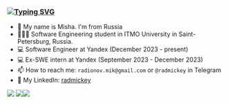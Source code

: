 ### [![Typing SVG](https://readme-typing-svg.herokuapp.com?color=%2336BCF7&lines=Hi+there+👋)](https://git.io/typing-svg)

* 👋 My name is Misha. I'm from Russia
* 👨🏻‍💻 Software Engineering student in ITMO University in Saint-Petersburg, Russia.
* 💻 Software Engineer at Yandex (December 2023 - present)
* 💻 Ex-SWE intern at Yandex (September 2023 - December 2023)
* 📫 How to reach me: `radionov.mik@gmail.com` or `@radmickey` in Telegram
* 🌚 My LinkedIn: [radmickey](https://www.linkedin.com/in/radmickey/)

![](https://github-profile-summary-cards.vercel.app/api/cards/profile-details?username=radmickey&theme=monokai)
![](https://github-profile-summary-cards.vercel.app/api/cards/repos-per-language?username=radmickey&theme=monokai)![](https://github-profile-summary-cards.vercel.app/api/cards/stats?username=radmickey&theme=monokai)

<!--
**radmickey/radmickey** is a ✨ _special_ ✨ repository because its `README.md` (this file) appears on your GitHub profile.

Here are some ideas to get you started:

- 🔭 I’m currently working on ...
- 🌱 I’m currently learning ...
- 👯 I’m looking to collaborate on ...
- 🤔 I’m looking for help with ...
- 💬 Ask me about ...
- 📫 How to reach me: ...
- 😄 Pronouns: ...
- ⚡ Fun fact: ...
-->
